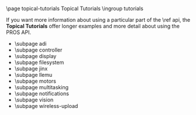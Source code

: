 \page topical-tutorials Topical Tutorials
\ingroup tutorials

If you want more information about using a particular part of the \ref api, the **Topical Tutorials** offer longer examples
and more detail about using the PROS API.

- \subpage adi
- \subpage controller
- \subpage display
- \subpage filesystem
- \subpage jinx
- \subpage llemu
- \subpage motors
- \subpage multitasking
- \subpage notifications
- \subpage vision
- \subpage wireless-upload
